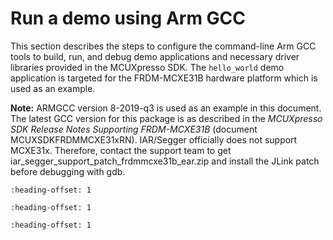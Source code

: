 # Run a demo using Arm GCC

This section describes the steps to configure the command-line Arm GCC tools to build, run, and debug demo applications and necessary driver libraries provided in the MCUXpresso SDK. The `hello_world` demo application is targeted for the FRDM-MCXE31B hardware platform which is used as an example.

**Note:** ARMGCC version 8-2019-q3 is used as an example in this document. The latest GCC version for this package is as described in the *MCUXpresso SDK Release Notes Supporting FRDM-MCXE31B* \(document MCUXSDKFRDMMCXE31xRN\). IAR/Segger officially does not support MCXE31x. Therefore, contact the support team to get iar\_segger\_support\_patch\_frdmmcxe31b\_ear.zip and install the JLink patch before debugging with gdb.


```{include} ../topics/set_up_toolchain.md
:heading-offset: 1
```

```{include} ../topics/build_an_example_application.md
:heading-offset: 1
```

```{include} ../topics/run_an_example_application_002.md
:heading-offset: 1
```

